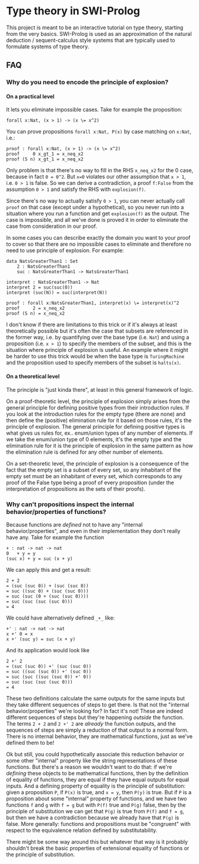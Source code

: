 # Type theory in SWI-Prolog

This project is meant to be an interactive tutorial on type theory, starting from the very basics. SWI-Prolog is used as an approximation of the natural deduction / sequent-calculus style systems that are typically used to formulate systems of type theory.


## FAQ
### Why do you need to encode the principle of explosion?

#### On a practical level
It lets you eliminate impossible cases. Take for example the proposition:

	forall x:Nat, (x > 1) -> (x \= x^2)

You can prove propositions `forall x:Nat, P(x)` by case matching on `x:Nat`, i.e.:

	proof : forall x:Nat, (x > 1) -> (x \= x^2)
	proof     0 x_gt_1 = x_neq_x2
	proof (S n) x_gt_1 = x_neq_x2

Only problem is that there's no way to fill in the RHS `x_neq_x2` for the 0 case, because in fact `0 = 0^2`. But `x=0` violates our other assumption that `x > 1`, i.e. `0 > 1` is false. So we can derive a contradiction, a proof `f:False` from the assumption `0 > 1` and satisfy the RHS with `explosion(f)`.

Since there's no way to actually satisfy `0 > 1`, you can never actually call `proof` on that case (except under a hypothetical), so you never run into a situation where you run a function and get `explosion(f)` as the output. The case is impossible, and all we've done is proved it in order to eliminate the case from consideration in our proof.

In some cases you can describe exactly the domain you want to your proof to cover so that there are no impossible cases to eliminate and therefore no need to use principle of explosion. For example:

	data NatsGreaterThan1 : Set
		2 : NatsGreaterThan1
		suc : NatsGreaterThan1 -> NatsGreaterThan1
	
	interpret : NatsGreaterThan1 -> Nat
	interpret 2 = suc(suc(0))
	interpret (suc(N)) = suc(interpret(N))

	proof : forall x:NatsGreaterThan1, interpret(x) \= interpret(x)^2
	proof	  2 = x_neq_x2
	proof (S n) = x_neq_x2

I don't know if there are limitations to this trick or if it's always at least theoretically possible but it's often the case that subsets are referenced in the former way, i.e. by quantifying over the base type (i.e. `Nat`) and using a proposition (i.e. `x > 1`) to specify the members of the subset, and this is the situation where principle of explosion is useful. An example where it might be harder to use this trick would be when the base type is `TuringMachine` and the proposition used to specify members of the subset is `halts(x)`.

#### On a theoretical level

The principle is "just kinda there", at least in this general framework of logic.

On a proof-theoretic level, the principle of explosion simply arises from the general principle for defining positive types from their introduction rules. If you look at the introduction rules for the empty type (there are none) and then define the (positive) elimination rule for it based on those rules, it's the principle of explosion. The general principle for defining positive types is what gives us rules for, ex.. enum/union types of any number of elements. If we take the enum/union type of 0 elements, it's the empty type and the elimination rule for it is the principle of explosion in the same pattern as how the elimination rule is defined for any other number of elements.

On a set-theoretic level, the principle of explosion is a consequence of the fact that the empty set is a subset of every set, so any inhabitant of the empty set must be an inhabitant of every set, which corresponds to any proof of the False type being a proof of every proposition (under the interpretation of propositions as the sets of their proofs).

### Why can't propositions inspect the internal behavior/properties of functions?
Because functions are *defined* not to have any "internal behavior/properties", and even in their implementation they don't really have any. Take for example the function 

	+ : nat -> nat -> nat
	0 	+ y = y
	(suc x) + y = suc (x + y)

We can apply this and get a result:

	2 + 2
	= (suc (suc 0)) + (suc (suc 0))
	= suc ((suc 0) + (suc (suc 0)))
	= suc (suc (0 + (suc (suc 0))))
	= suc (suc (suc (suc 0)))
	= 4

We could have alternatively defined `_+_` like:

	+' : nat -> nat -> nat
	x +' 0 = x
	x +' (suc y) = suc (x + y)

And its application would look like

	2 +' 2
	= (suc (suc 0)) +' (suc (suc 0))
	= suc ((suc (suc 0)) +' (suc 0))
	= suc (suc ((suc (suc 0)) +' 0))
	= suc (suc (suc (suc 0)))
	= 4

These two definitions calculate the same outputs for the same inputs but they take different sequences of steps to get there. Is that not the "internal behavior/properties" we're looking for? In fact it's not! These are indeed different sequences of steps but they're happening *outside* the function. The terms `2 + 2` and `2 +' 2` are *already* the function outputs, and the sequences of steps are simply a reduction of that output to a normal form. There is no internal behavior, they are mathematical functions, just as we've defined them to be!

Ok but still, you could hypothetically associate this reduction behavior or some other "internal" property like the string representations of these functions. But there's a reason we wouldn't want to do that: if we're *defining* these objects to be mathematical functions, then by the definition of equality of functions, they are equal if they have equal outputs for equal inputs. And a defining property of equality is the principle of substitution: given a proposition `P`, if `P(x)` is true, and `x = y`, then `P(y)` is true. But if `P` is a proposition about some "internal" property of functions, and we have two functions `f` and `g` with `f = g` but with `P(f)` true and `P(g)` false, then by the principle of substitution we can get that `P(g)` is true from `P(f)` and `f = g`, but then we have a contradiction because we already have that `P(g)` is false. More generally: functions and propositions must be "congruent" with respect to the equivalence relation defined by substitutability.

There might be some way around this but whatever that way is it probably shouldn't break the basic properties of extensional equality of functions or the principle of substitution.
